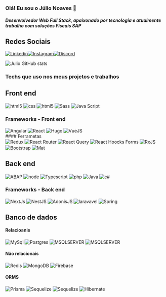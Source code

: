 ### Olá! Eu sou o Júlio Noaves 🤚
#####  Desenvolvedor Web Full Stack, apaixonado por tecnologia e atualmente trabalho com soluções Fiscais SAP

## Redes Sociais
[![Linkedin](https://img.shields.io/badge/LinkedIn-0077B5?style=for-the-badge&logo=linkedin&logoColor=white)](https://www.linkedin.com/in/juliosergionovaes/)[![Instagram](https://img.shields.io/badge/Instagram-E4405F?style=for-the-badge&logo=instagram&logoColor=white)](https://instagram.com/julionovaes_g)[![Discord](https://img.shields.io/badge/Discord-7289DA?style=for-the-badge&logo=discord&logoColor=white)]()

![Julio GitHub stats](https://github-readme-stats.vercel.app/api?username=juliosergionovaesgomes&show_icons=true&theme=dracula)


### Techs que uso nos meus projetos e trabalhos

## Front end 
<div style="display:inline_block">
<img  align="center"   alt="html5" src="https://img.shields.io/badge/HTML5-E34F26?style=for-the-badge&logo=html5&logoColor=white"   />
<img  align="center"   alt="css" src="https://img.shields.io/badge/CSS3-1572B6?style=for-the-badge&logo=css3&logoColor=white"   />
<img  align="center"   alt="html5" src="https://img.shields.io/badge/Tailwind_CSS-38B2AC?style=for-the-badge&logo=tailwind-css&logoColor=white"   />

<img  align="center"   alt="Sass" src="https://img.shields.io/badge/Sass-CC6699?style=for-the-badge&logo=sass&logoColor=white"   />
<img  align="center"   alt="Java Script" src="https://img.shields.io/badge/JavaScript-323330?style=for-the-badge&logo=javascript&logoColor=F7DF1E"   />
</div>

### Frameworks - Front end
<div style="display:inline_block">
<img  align="center"   alt="Angular" src="https://img.shields.io/badge/Angular-DD0031?style=for-the-badge&logo=angular&logoColor=white"   />
<img  align="center"   alt="React" src="https://img.shields.io/badge/React-20232A?style=for-the-badge&logo=react&logoColor=61DAFB"   />
<img  align="center"   alt="Hugo" src="https://img.shields.io/badge/Hugo-black.svg?style=for-the-badge&logo=Hugo"   />
<img  align="center"   alt="VueJS" src="https://img.shields.io/badge/Vue.js-35495E?style=for-the-badge&logo=vue.js&logoColor=4FC08D"   />

</div>
#### Ferrametas  
<div style="display:inline_block">
<img align="center" alt="Redux" src="https://img.shields.io/badge/Redux-593D88?style=for-the-badge&logo=redux&logoColor=white"/>
<img align="center" alt="React Router" src="https://img.shields.io/badge/React_Router-CA4245?style=for-the-badge&logo=react-router&logoColor=white
"/>
<img align="center" alt="React Query" src="https://img.shields.io/badge/-React%20Query-FF4154?style=for-the-badge&logo=react%20query&logoColor=white
"/>
<img  align="center"   alt="React Hoocks Forms" src="https://img.shields.io/badge/React%20Hook%20Form-%23EC5990.svg?style=for-the-badge&logo=reacthookform&logoColor=white"   />
<img  align="center"   alt="RxJS" src="https://img.shields.io/badge/rxjs-%23B7178C.svg?style=for-the-badge&logo=reactivex&logoColor=white"   />
<img  align="center"   alt="Bootstrap" src="https://img.shields.io/badge/Bootstrap-563D7C?style=for-the-badge&logo=bootstrap&logoColor=white"   />
<img  align="center"   alt="Mat" src="https://img.shields.io/badge/Material--UI-0081CB?style=for-the-badge&logo=material-ui&logoColor=white"   />
</div>

## Back end
<div style="display:inline_block"> 
<img  align="center"   alt="ABAP" src="https://img.shields.io/badge/SAP-0FAAFF?style=for-the-badge&logo=sap&logoColor=white"   />
<img  align="center"   alt="node" src="https://img.shields.io/badge/node.js-6DA55F?style=for-the-badge&logo=node.js&logoColor=white"   />
<img  align="center"   alt="Typescript" src="https://img.shields.io/badge/typescript-%23007ACC.svg?style=for-the-badge&logo=typescript&logoColor=white"   />
<img  align="center"   alt="php" src="https://img.shields.io/badge/PHP-777BB4?style=for-the-badge&logo=php&logoColor=white"   />
<img  align="center"   alt="Java" src="https://img.shields.io/badge/java-%23ED8B00.svg?style=for-the-badge&logo=openjdk&logoColor=white"   />
<img  align="center"   alt="c#" src="https://img.shields.io/badge/C%23-239120?style=for-the-badge&logo=c-sharp&logoColor=white"   />
</div>


### Frameworks - Back end
<div style="display:inline_block"> 
<img  align="center"   alt="NextJs" src="https://img.shields.io/badge/Next-black?style=for-the-badge&logo=next.js&logoColor=white"   />
<img  align="center"   alt="NestJS" src="https://img.shields.io/badge/nestjs-%23E0234E.svg?style=for-the-badge&logo=nestjs&logoColor=white"   />
<img  align="center"   alt="AdonisJS" src="https://img.shields.io/badge/adonisjs-%23220052.svg?style=for-the-badge&logo=adonisjs&logoColor=white"   />
<img  align="center"   alt="laravavel" src="https://img.shields.io/badge/laravel-%23FF2D20.svg?style=for-the-badge&logo=laravel&logoColor=white"   />
<img  align="center"   alt="Spring" src="https://img.shields.io/badge/spring-%236DB33F.svg?style=for-the-badge&logo=spring&logoColor=white"   />
</div>

## Banco de dados 

#### Relacioanis
<div style="display:inline_block">
<img align="center" alt="MySql" src="https://img.shields.io/badge/mysql-%2300f.svg?style=for-the-badge&logo=mysql&logoColor=white"/>
<img align="center" alt="Postgres" src="https://img.shields.io/badge/postgres-%23316192.svg?style=for-the-badge&logo=postgresql&logoColor=white"/>

<img align="center" alt="MSQLSERVER" src="https://img.shields.io/badge/Microsoft%20SQL%20Server-CC2927?style=for-the-badge&logo=microsoft%20sql%20server&logoColor=white"/>

<img align="center" alt="MSQLSERVER" src="https://img.shields.io/badge/MariaDB-003545?style=for-the-badge&logo=mariadb&logoColor=white"/>
</div>

#### Não relacionais
<div style="display:inline_block">
<img align="center" alt="Redis" src="https://img.shields.io/badge/redis-%23DD0031.svg?style=for-the-badge&logo=redis&logoColor=white"/>
<img align="center" alt="MongoDB" src="https://img.shields.io/badge/MongoDB-%234ea94b.svg?style=for-the-badge&logo=mongodb&logoColor=white"/>

<img align="center" alt="Firebase" src="https://img.shields.io/badge/Firebase-039BE5?style=for-the-badge&logo=Firebase&logoColor=white"/>
</div>

 #### ORMS
<div style="display:inline_block">
<img align="center" alt="Prisma" src="https://img.shields.io/badge/Prisma-3982CE?style=for-the-badge&logo=Prisma&logoColor=white"/>
<img align="center" alt="Sequelize" src="https://img.shields.io/badge/Sequelize-52B0E7?style=for-the-badge&logo=Sequelize&logoColor=white"/>
<img align="center" alt="Sequelize" src="https://img.shields.io/badge/Sequelize-52B0E7?style=for-the-badge&logo=Sequelize&logoColor=white"/>
<img align="center" alt="Hibernate" src="https://img.shields.io/badge/Hibernate-59666C?style=for-the-badge&logo=Hibernate&logoColor=white"/>
</div>
